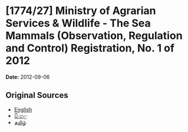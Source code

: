 # [1774/27] Ministry of Agrarian Services & Wildlife - The Sea Mammals (Observation, Regulation and Control) Registration, No. 1 of 2012

**Date:** 2012-09-06

## Original Sources

- [English](https://documents.gov.lk/view/extra-gazettes/2012/9/1774-27_E.pdf)
- [සිංහල](https://documents.gov.lk/view/extra-gazettes/2012/9/1774-27_S.pdf)
- [தமிழ்](https://documents.gov.lk/view/extra-gazettes/2012/9/1774-27_T.pdf)
